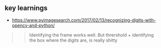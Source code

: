 ## key learnings

- https://www.pyimagesearch.com/2017/02/13/recognizing-digits-with-opencv-and-python/
>> Identifying the frame works well. But thrershold + identifying the box where the digits are, is really shitty